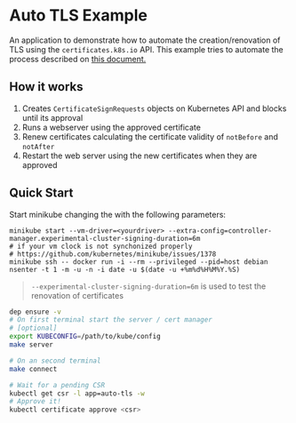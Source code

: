 # Auto TLS Example

An application to demonstrate how to automate the creation/renovation of TLS using the `certificates.k8s.io` API.
This example tries to automate the process described on [this document.](https://kubernetes.io/docs/tasks/tls/managing-tls-in-a-cluster/)

## How it works

1) Creates `CertificateSignRequests` objects on Kubernetes API and blocks until its approval
2) Runs a webserver using the approved certificate
3) Renew certificates calculating the certificate validity of `notBefore` and `notAfter`
4) Restart the web server using the new certificates when they are approved

## Quick Start

Start minikube changing the with the following parameters:

```bash
minikube start --vm-driver=<yourdriver> --extra-config=controller-manager.experimental-cluster-signing-duration=6m
# if your vm clock is not synchonized properly
# https://github.com/kubernetes/minikube/issues/1378
minikube ssh -- docker run -i --rm --privileged --pid=host debian nsenter -t 1 -m -u -n -i date -u $(date -u +%m%d%H%M%Y.%S)
```

> `--experimental-cluster-signing-duration=6m` is used to test the renovation of certificates

```bash
dep ensure -v
# On first terminal start the server / cert manager
# [optional]
export KUBECONFIG=/path/to/kube/config
make server
```

```bash
# On an second terminal
make connect
```

```bash
# Wait for a pending CSR
kubectl get csr -l app=auto-tls -w
# Approve it!
kubectl certificate approve <csr>
```
